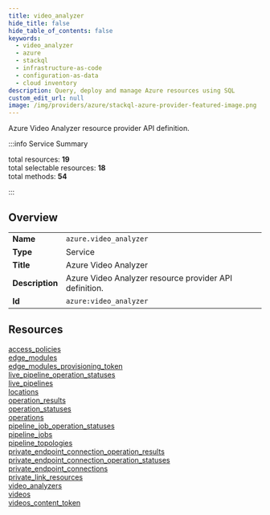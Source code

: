 ```yaml
---
title: video_analyzer
hide_title: false
hide_table_of_contents: false
keywords:
  - video_analyzer
  - azure
  - stackql
  - infrastructure-as-code
  - configuration-as-data
  - cloud inventory
description: Query, deploy and manage Azure resources using SQL
custom_edit_url: null
image: /img/providers/azure/stackql-azure-provider-featured-image.png
---
```


Azure Video Analyzer resource provider API definition.  
    
:::info Service Summary

<div class="row">
<div class="providerDocColumn">
<span>total resources:&nbsp;<b>19</b></span><br />
<span>total selectable resources:&nbsp;<b>18</b></span><br />
<span>total methods:&nbsp;<b>54</b></span><br />
</div>
</div>

:::

## Overview
<table><tbody>
<tr><td><b>Name</b></td><td><code>azure.video_analyzer</code></td></tr>
<tr><td><b>Type</b></td><td>Service</td></tr>
<tr><td><b>Title</b></td><td>Azure Video Analyzer</td></tr>
<tr><td><b>Description</b></td><td>Azure Video Analyzer resource provider API definition.</td></tr>
<tr><td><b>Id</b></td><td><code>azure:video_analyzer</code></td></tr>
</tbody></table>

## Resources
<div class="row">
<div class="providerDocColumn">
<a href="/providers/azure/video_analyzer/access_policies/">access_policies</a><br />
<a href="/providers/azure/video_analyzer/edge_modules/">edge_modules</a><br />
<a href="/providers/azure/video_analyzer/edge_modules_provisioning_token/">edge_modules_provisioning_token</a><br />
<a href="/providers/azure/video_analyzer/live_pipeline_operation_statuses/">live_pipeline_operation_statuses</a><br />
<a href="/providers/azure/video_analyzer/live_pipelines/">live_pipelines</a><br />
<a href="/providers/azure/video_analyzer/locations/">locations</a><br />
<a href="/providers/azure/video_analyzer/operation_results/">operation_results</a><br />
<a href="/providers/azure/video_analyzer/operation_statuses/">operation_statuses</a><br />
<a href="/providers/azure/video_analyzer/operations/">operations</a><br />
<a href="/providers/azure/video_analyzer/pipeline_job_operation_statuses/">pipeline_job_operation_statuses</a><br />
</div>
<div class="providerDocColumn">
<a href="/providers/azure/video_analyzer/pipeline_jobs/">pipeline_jobs</a><br />
<a href="/providers/azure/video_analyzer/pipeline_topologies/">pipeline_topologies</a><br />
<a href="/providers/azure/video_analyzer/private_endpoint_connection_operation_results/">private_endpoint_connection_operation_results</a><br />
<a href="/providers/azure/video_analyzer/private_endpoint_connection_operation_statuses/">private_endpoint_connection_operation_statuses</a><br />
<a href="/providers/azure/video_analyzer/private_endpoint_connections/">private_endpoint_connections</a><br />
<a href="/providers/azure/video_analyzer/private_link_resources/">private_link_resources</a><br />
<a href="/providers/azure/video_analyzer/video_analyzers/">video_analyzers</a><br />
<a href="/providers/azure/video_analyzer/videos/">videos</a><br />
<a href="/providers/azure/video_analyzer/videos_content_token/">videos_content_token</a><br />
</div>
</div>
